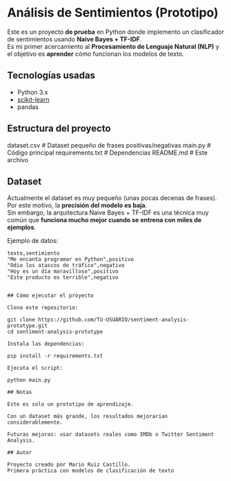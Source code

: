 # Análisis de Sentimientos (Prototipo)

Este es un proyecto **de prueba** en Python donde implemento un clasificador de sentimientos usando **Naive Bayes + TF-IDF**.  
Es mi primer acercamiento al **Procesamiento de Lenguaje Natural (NLP)** y el objetivo es **aprender** cómo funcionan los modelos de texto.


## Tecnologías usadas
- Python 3.x
- [scikit-learn](https://scikit-learn.org/)
- pandas


## Estructura del proyecto
dataset.csv # Dataset pequeño de frases positivas/negativas
main.py # Código principal
requirements.txt # Dependencias
README.md # Este archivo

## Dataset
Actualmente el dataset es muy pequeño (unas pocas decenas de frases).  
Por este motivo, la **precisión del modelo es baja**.  
Sin embargo, la arquitectura Naive Bayes + TF-IDF es una técnica muy común que **funciona mucho mejor cuando se entrena con miles de ejemplos**.

Ejemplo de datos:
```csv
texto,sentimiento
"Me encanta programar en Python",positivo
"Odio los atascos de tráfico",negativo
"Hoy es un día maravilloso",positivo
"Este producto es terrible",negativo


## Cómo ejecutar el proyecto

Clona este repositorio:

git clone https://github.com/TU-USUARIO/sentiment-analysis-prototype.git
cd sentiment-analysis-prototype

Instala las dependencias:

pip install -r requirements.txt

Ejecuta el script:

python main.py

## Notas

Este es solo un prototipo de aprendizaje.

Con un dataset más grande, los resultados mejorarían considerablemente.

Futuras mejoras: usar datasets reales como IMDb o Twitter Sentiment Analysis.

## Autor

Proyecto creado por Mario Ruiz Castillo.
Primera práctica con modelos de clasificación de texto
